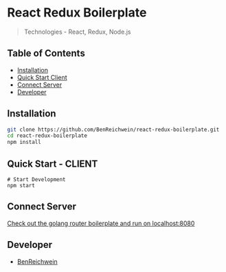 # React Redux Boilerplate
> Technologies - React, Redux, Node.js

## Table of Contents

- [Installation](#installation)
- [Quick Start Client](#Quick-Start--client)
- [Connect Server](#connect-server)
- [Developer](#developer)

## Installation

```sh
git clone https://github.com/BenReichwein/react-redux-boilerplate.git
cd react-redux-boilerplate
npm install
```

## Quick Start - CLIENT
```
# Start Development
npm start
```

## Connect Server

[Check out the golang router boilerplate and run on localhost:8080](https://github.com/BenReichwein/go-mux-boilerplate)

## Developer

* [BenReichwein](https://github.com/BenReichwein)

